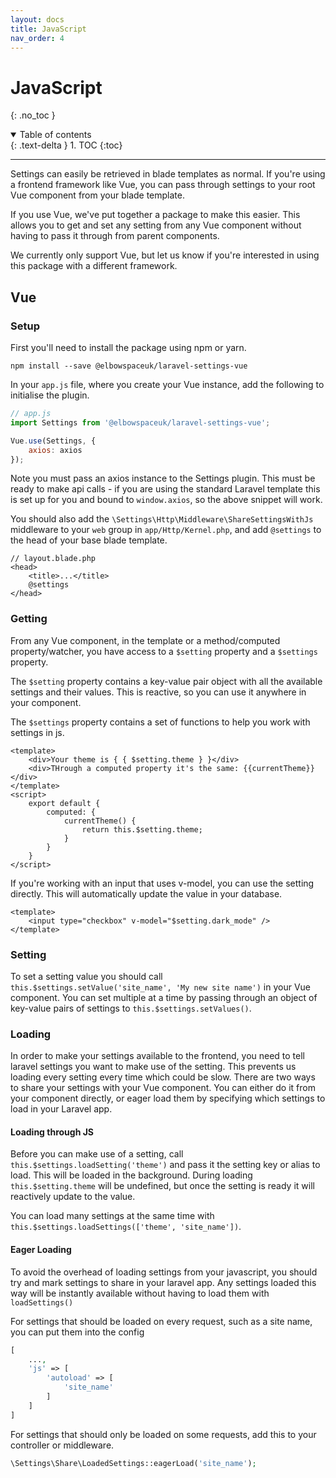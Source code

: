 ```yaml
---
layout: docs
title: JavaScript
nav_order: 4
---
```


# JavaScript
{: .no_toc }

<details open markdown="block">
  <summary>
    Table of contents
  </summary>
  {: .text-delta }
1. TOC
{:toc}
</details>

---

Settings can easily be retrieved in blade templates as normal. If you're using a frontend framework like Vue, you can pass through settings to your root Vue component from your blade template.

If you use Vue, we've put together a package to make this easier. This allows you to get and set any setting from any Vue component without having to pass it through from parent components.

We currently only support Vue, but let us know if you're interested in using this package with a different framework.

## Vue

### Setup

First you'll need to install the package using npm or yarn.

```shell
npm install --save @elbowspaceuk/laravel-settings-vue
```

In your `app.js` file, where you create your Vue instance, add the following to initialise the plugin.

```js
// app.js
import Settings from '@elbowspaceuk/laravel-settings-vue';

Vue.use(Settings, {
    axios: axios
});
```
Note you must pass an axios instance to the Settings plugin. This must be ready to make api calls - if you are using the standard Laravel template this is set up for you and bound to `window.axios`, so the above snippet will work.

You should also add the `\Settings\Http\Middleware\ShareSettingsWithJs` middleware to your `web` group in `app/Http/Kernel.php`, and add `@settings` to the head of your base blade template.

```blade
// layout.blade.php
<head>
    <title>...</title>
    @settings
</head>
```

### Getting

From any Vue component, in the template or a method/computed property/watcher, you have access to a `$setting` property and a `$settings` property.

The `$setting` property contains a key-value pair object with all the available settings and their values. This is reactive, so you can use it anywhere in your component.

The `$settings` property contains a set of functions to help you work with settings in js.

```vue
<template>
    <div>Your theme is { { $setting.theme } }</div>
    <div>THrough a computed property it's the same: {{currentTheme}}</div>
</template>
<script>
    export default {
        computed: {
            currentTheme() {
                return this.$setting.theme;
            }
        }
    }
</script>
```

If you're working with an input that uses v-model, you can use the setting directly. This will automatically update the value in your database.

```vue
<template>
    <input type="checkbox" v-model="$setting.dark_mode" />
</template>
```

### Setting

To set a setting value you should call `this.$settings.setValue('site_name', 'My new site name')` in your Vue component. You can set multiple at a time by passing through an object of key-value pairs of settings to `this.$settings.setValues()`.

### Loading

In order to make your settings available to the frontend, you need to tell laravel settings you want to make use of the setting. This prevents us loading every setting every time which could be slow. There are two ways to share your settings with your Vue component. You can either do it from your component directly, or eager load them by specifying which settings to load in your Laravel app.

#### Loading through JS

Before you can make use of a setting, call `this.$settings.loadSetting('theme')` and pass it the setting key or alias to load. This will be loaded in the background. During loading `this.$setting.theme` will be undefined, but once the setting is ready it will reactively update to the value.

You can load many settings at the same time with `this.$settings.loadSettings(['theme', 'site_name'])`.

#### Eager Loading

To avoid the overhead of loading settings from your javascript, you should try and mark settings to share in your laravel app. Any settings loaded this way will be instantly available without having to load them with `loadSettings()`

For settings that should be loaded on every request, such as a site name, you can put them into the config

```php
[
    ...,
    'js' => [
        'autoload' => [
            'site_name'
        ]
    ]
]
```

For settings that should only be loaded on some requests, add this to your controller or middleware.

```php
\Settings\Share\LoadedSettings::eagerLoad('site_name');
```
